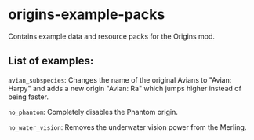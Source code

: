 # origins-example-packs
Contains example data and resource packs for the Origins mod.

## List of examples:

`avian_subspecies`: Changes the name of the original Avians to "Avian: Harpy" and adds a new origin "Avian: Ra" which jumps higher instead of being faster.

`no_phantom`: Completely disables the Phantom origin.

`no_water_vision`: Removes the underwater vision power from the Merling.
